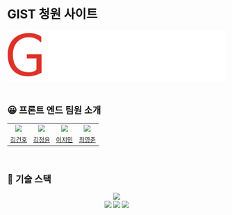 # GIST 청원 사이트

<div align="center">
<img src="./src/assets/img/logo_light.png">
</div>
<br/>

## 😀 프론트 엔드 팀원 소개

|                                                        |                                                           |                                                               |                                                          |
| :----------------------------------------------------: | :-------------------------------------------------------: | :-----------------------------------------------------------: | :------------------------------------------------------: |
| <img src="https://github.com/gpgun0.png" width="300"/> | <img src="https://github.com/kimjngyun.png" width="300"/> | <img src="https://github.com/leejimin-gist.png" width="300"/> | <img src="https://github.com/choi2021.png" width="300"/> |
|          [김건호](https://github.com/gpgun0)           |          [김정윤](https://github.com/kimjngyun)           |          [이지민](https://github.com/leejimin-gist)           |          [최영준](https://github.com/choi2021)           |

<br/>

## 📲 기술 스택

<div align="center">
  <img src="https://img.shields.io/badge/TypeScript-3178C6?style=flat-square&logo=typescript&logoColor=white"/><br>
  <img src="https://img.shields.io/badge/React-61DAFB?style=flat-square&logo=React&logoColor=white"/>
  <img src="https://img.shields.io/badge/redux-764ABC?style=flat-square&logo=Redux&logoColor=white"/>
<img src="https://img.shields.io/badge/👩‍🎤 emotion-DB7093?style=flat-square&"/><br>
